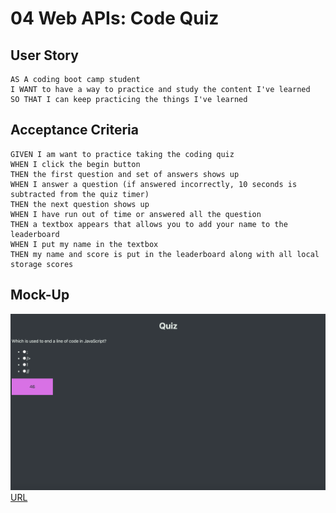 # 04 Web APIs: Code Quiz

## User Story

```
AS A coding boot camp student
I WANT to have a way to practice and study the content I've learned
SO THAT I can keep practicing the things I've learned 
```

## Acceptance Criteria

```
GIVEN I am want to practice taking the coding quiz
WHEN I click the begin button
THEN the first question and set of answers shows up
WHEN I answer a question (if answered incorrectly, 10 seconds is subtracted from the quiz timer)
THEN the next question shows up
WHEN I have run out of time or answered all the question
THEN a textbox appears that allows you to add your name to the leaderboard
WHEN I put my name in the textbox
THEN my name and score is put in the leaderboard along with all local storage scores
```

## Mock-Up

![Screenshot](screenshot.png)
[URL](https://clayandemar.github.io/coding-quiz/)
